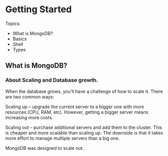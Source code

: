 # Getting Started
Topics:
* What is MongoDB?
* Basics
* Shell
* Types

## What is MongoDB?

### About Scaling and Database growth.

When the database grows, you’ll have a challenge of how to scale it. There are two common ways:

Scaling up – upgrade the current server to a bigger one with more resources (CPU, RAM, etc). However, getting a bigger server means increasing more costs.


Scaling out – purchase additional servers and add them to the cluster. This is cheaper and more scalable than scaling up. The downside is that it takes 
more effort to manage multiple servers than a big one.


MongoDB was designed to scale out.
